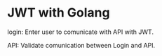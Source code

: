 # JWT with Golang

login: Enter user to comunicate with API with JWT.

API: Validate comunication between Login and API.
